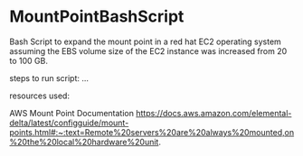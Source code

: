 # MountPointBashScript
Bash Script to expand the mount point in a red hat EC2 operating system assuming the EBS volume size of the EC2 instance was increased from 20 to 100 GB.

steps to run script:
...




resources used:

AWS Mount Point Documentation
https://docs.aws.amazon.com/elemental-delta/latest/configguide/mount-points.html#:~:text=Remote%20servers%20are%20always%20mounted,on%20the%20local%20hardware%20unit.